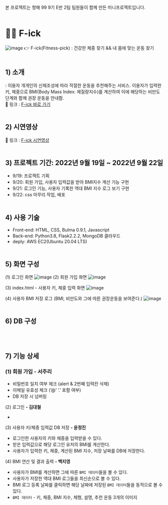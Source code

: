 본 프로젝트는 항해 99 9기 E반 2팀 팀원들이 함께 만든 미니프로젝트입니다.
<br/><br/>
# 🏃‍♀️ F-ick
![image](https://user-images.githubusercontent.com/98001726/191638076-b10990e6-a138-446e-9115-586004534d35.png)
👉 F-ick(Fitness-pick) : 건강한 체중 찾기 && 내 몸에 맞는 운동 찾기
<br/><br/>
## 1) 소개
 : 이용자 개개인의 신체조성에 따라 적절한 운동을 추천해주는 서비스. 이용자가 입력한 키, 체중으로 BMI(Body Mass Index: 체질량지수)를 계산하여 이에 해당하는 비만도 단계와 함께 권장 운동을 안내함. <br/>
 🔗 링크 : [F-ick 바로 가기](http://jeongjin-yoon.shop/) 
<br/><br/>
## 2) 시연영상
 🔗 링크 : [F-ick 시연영상](https://www.youtube.com/watch?v=usWqIlXvuLU)
<br/><br/>
## 3) 프로젝트 기간: 2022년 9월 19일 ~ 2022년 9월 22일
- 9/19: 프로젝트 기획
- 9/20: 회원 가입, 사용자 입력값을 받아 BMI지수 계산 기능 구현
- 9/21: 로그인 기능, 사용자 기록한 역대 BMI 지수 로그 보기 구현
- 9/22: css 마무리 작업, 배포
<br/><br/>
## 4) 사용 기술
- Front-end: HTML, CSS, Bulma 0.9.1, Javascript
- Back-end: Python3.8, Flask2.2.2, MongoDB 클라우드
- deply: AWS EC2(Ubuntu 20.04 LTS)
<br/><br/>
## 5) 화면 구성
(1) 로그인 화면
![image](https://user-images.githubusercontent.com/98001726/191640388-1535ccc4-e415-4545-8575-8cfceca34879.png)
(2) 회원 가입 화면
![image](https://user-images.githubusercontent.com/98001726/191640495-8b4cc24f-9e6b-4b94-b6f3-a9b042acf039.png)

(3) index.html - 사용자 키, 체중 입력 화면
![image](https://user-images.githubusercontent.com/98001726/191640695-69873b6b-526d-4ecd-989a-3562482c26b6.png)

(4) 사용자 BMI 저장 로그 (BMI, 비만도와 그에 따른 권장운동을 보여준다.)
![image](https://user-images.githubusercontent.com/98001726/191640842-cacad49c-4b15-43a3-84e6-2a0cfe976b08.png)
<br/><br/>
## 6) DB 구성
<br/><br/>
## 7) 기능 상세
### (1) 회원 가입 **- 서주리**
- 비밀번호 일치 여부 체크 (alert & 2번째 입력칸 삭제)
- 이메일 유효성 체크 (’@’ ‘.’ 포함 여부)
- DB 저장 시 넘버링

(2) 로그인 **- 김대철**

- 

(3) 사용자 키/체중 입력값 DB 저장 **- 윤정진**
- 로그인한 사용자의 키와 체중을 입력받을 수 있다.
- 받은 입력값으로 해당 로그인 유저의 BMI를 계산한다.
- 사용자가 입력한 키, 체중, 계산된 BMI 지수, 저장 날짜를 DB에 저장한다.

(4) BMI 연산 및 결과 출력 **- 백지영**

- 사용자가 BMI를 계산하면 그에 따른 `BMI 데이터`들을 볼 수 있다.
- 사용자가 저장한 역대 BMI 로그들을 최신순으로 볼 수 있다.
- BMI 로그 등록 날짜를 클릭하면 해당 날짜에 저장된 `BMI 데이터`들을 동적으로 볼 수 있다.
- `BMI 데이터` - 키, 체중, BMI 지수, 체형, 설명, 추천 운동 3개의 이미지
